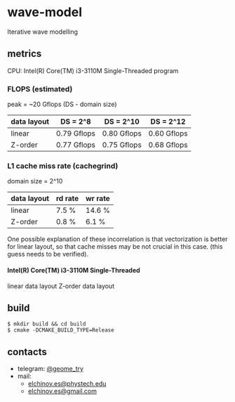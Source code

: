 # wave-model
Iterative wave modelling

## metrics
CPU: Intel(R) Core(TM) i3-3110M 
Single-Threaded program

### FLOPS (estimated)
peak = ~20 Gflops
(DS - domain size)

data layout | DS = 2^8 | DS = 2^10 | DS = 2^12 
------------|----------|-----------|----------
linear | 0.79 Gflops | 0.80 Gflops | 0.60 Gflops
Z-order | 0.77 Gflops | 0.75 Gflops  | 0.68 Gflops

### L1 cache miss rate (cachegrind)
domain size = 2^10  

data layout | rd rate | wr rate
------------|---------|--------
linear | 7.5 % | 14.6 %
Z-order | 0.8 % | 6.1 %

One possible explanation of these incorrelation is 
that vectorization is better for linear layout, 
so that cache misses may be not crucial in this case.
(this guess needs to be verified).

#### Intel(R) Core(TM) i3-3110M Single-Threaded
linear data layout
Z-order data layout

## build
```console
$ mkdir build && cd build
$ cmake -DCMAKE_BUILD_TYPE=Release
```

## contacts
- telegram: [@geome\_try](https://t.me/geome_try)
- mail:
  - elchinov.es@phystech.edu
  - elchinov.es@gmail.com
